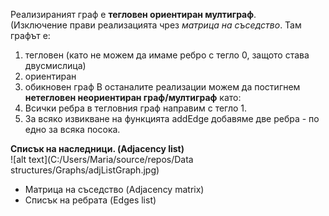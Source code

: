 Реализираният граф е **тегловен ориентиран мултиграф**.  
(Изключение прави реализацията чрез *матрица на съседство*. Там графът е:  
1. тегловен (като не можем да имаме ребро с тегло 0, защото става двусмислица)
2. ориентиран
3. обикновен граф
В останалите реализации можем да постигнем **нетегловен неориентиран граф/мултиграф** като:
1. Всички ребра в тегловния граф направим с тегло 1.
2. За всяко извикване на функцията addEdge добавяме две ребра - по едно за всяка посока.

**Списък на наследници. (Adjacency list)**  
![alt text](C:/Users/Maria/source/repos/Data structures/Graphs/adjListGraph.jpg)
* Матрица на съседство (Adjacency matrix)
* Списък на ребрата (Edges list)
